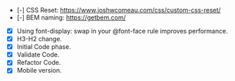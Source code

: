 - [-] CSS Reset: https://www.joshwcomeau.com/css/custom-css-reset/  
- [-] BEM naming: https://getbem.com/
- [x] Using font-display: swap in your @font-face rule improves performance. 
- [x] H3-H2 change. 
- [x] Initial Code phase. 
- [x] Validate Code. 
- [x] Refactor Code. 
- [x] Mobile version.